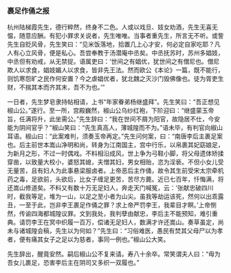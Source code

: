 <script type="text/javascript">
    var head = document.getElementsByTagName('head')[0];
    cssURL = '/public/article_1.css';
    linkTag = document.createElement('link');
    linkTag.href = cssURL;
    linkTag.setAttribute('type','text/css');
    linkTag.setAttribute('rel','stylesheet');
    head.appendChild(linkTag);
</script>
### 裹足作俑之报

杭州陆梯霞先生，德行粹然，终身不二色。人或以戏旦、妓女劝酒，先生无喜无愠，随意应酬。有犯小罪求关说者，先生唯唯。当事者重先生，所言无不听。或訾先生自贬风骨，先生笑曰：“见米饭落地，拾置几上心才安，何必定自家吃耶？凡人有心立风骨，便是私心。吾尝奉教于汤潜庵中丞矣。中丞抚苏时，苏州多娼妓，中丞但有劝戒，从无禁捉。语属吏曰：‘世间之有娼优，犹世间之有僧尼也。僧尼欺人以求食，娼妓媚人以求食，皆非先王法。然而欧公《本论》一篇，既不能行，则饥寒怨旷之民作何安置？今之虐娼优者，犹北魏之灭沙门毁佛像也。徒为胥吏生财，不揣其本而齐其末，吾不为也。’”

一日者，先生梦皂隶持帖相请，上书“年家眷弟杨继盛拜”。先生笑曰：“吾正想见椒山公。”遂行。至一所，宫殿巍然，椒山公乌纱红袍，下阶迎曰：“继盛蒙玉帝旨，任满将升，此坐需公。”先生辞曰：“我在世间不屑为阳官，故隐居不仕，今安能为阴间官乎？”椒山笑曰：“先生真高人，薄城隍而不为。”语未毕，有判官向椒山耳语。椒山曰：“此案难判，须奏玉帝再定。”先生问何案，曰：“南唐李后主裹足案也。后主前世本嵩山净明和尚，转身为江南国主，宫中行乐，以帛裹其妃窈娘足，为新月之形，不过一时偶戏。不料相沿成风，世上争为弓鞋小脚，将父母遗体矫揉穿凿，以致量大校小，婆怒其媳，夫憎其妇，男女相贻，恣为淫亵。不但小女儿受无量苦，且有妇人为此事悬梁服卤者。上帝恶后主作俑，故令其生前受宋太宗牵机药之毒，足欲前，头欲后，比女子缠足更苦，苦尽方薨。近已七百年，忏悔满，将还嵩山修道矣。不料又有数十万无足妇人，奔走天门喊冤，云：‘张献忠破四川时，截我等足，堆为一山，以足之至小者为山尖。虽我等劫运该死，然何以出乖露丑，一至于此，岂非李王裹足作俑之罪？求上帝严罚李王，我辈目才瞑。’上帝恻然，传谕四海都城隍议罪。文到我处，我判孽由献忠，李后主不能预知，难引重典。请罚李王在冥中织履一百万，偿诸无足妇人，数满才许还嵩山。奏草虽定，尚未与诸城隍会稿，先生以为何如？”先生曰：“习俗难医，愚民有焚其父母尸以为孝者，便有痛其女子之足以为慈者，事同一例也。”椒山公大笑。

先生辞出，醒竟安然。嗣后椒山公不复来请。寿八十余卒。常笑谓夫人曰：“毋为吾女儿裹足，恐害李后主在阴司又多织一双履也。”

